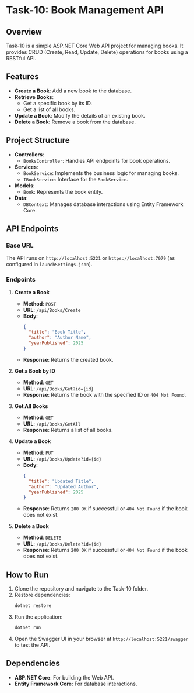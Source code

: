 # Task-10: Book Management API

## Overview
Task-10 is a simple ASP.NET Core Web API project for managing books. It provides CRUD (Create, Read, Update, Delete) operations for books using a RESTful API.

## Features
- **Create a Book**: Add a new book to the database.
- **Retrieve Books**:
  - Get a specific book by its ID.
  - Get a list of all books.
- **Update a Book**: Modify the details of an existing book.
- **Delete a Book**: Remove a book from the database.

## Project Structure
- **Controllers**:
  - `BooksController`: Handles API endpoints for book operations.
- **Services**:
  - `BookService`: Implements the business logic for managing books.
  - `IBookService`: Interface for the `BookService`.
- **Models**:
  - `Book`: Represents the book entity.
- **Data**:
  - `DBContext`: Manages database interactions using Entity Framework Core.

## API Endpoints
### Base URL
The API runs on `http://localhost:5221` or `https://localhost:7079` (as configured in `launchSettings.json`).

### Endpoints
1. **Create a Book**
   - **Method**: `POST`
   - **URL**: `/api/Books/Create`
   - **Body**:
     ```json
     {
       "title": "Book Title",
       "author": "Author Name",
       "yearPublished": 2025
     }
     ```
   - **Response**: Returns the created book.

2. **Get a Book by ID**
   - **Method**: `GET`
   - **URL**: `/api/Books/Get?id={id}`
   - **Response**: Returns the book with the specified ID or `404 Not Found`.

3. **Get All Books**
   - **Method**: `GET`
   - **URL**: `/api/Books/GetAll`
   - **Response**: Returns a list of all books.

4. **Update a Book**
   - **Method**: `PUT`
   - **URL**: `/api/Books/Update?id={id}`
   - **Body**:
     ```json
     {
       "title": "Updated Title",
       "author": "Updated Author",
       "yearPublished": 2025
     }
     ```
   - **Response**: Returns `200 OK` if successful or `404 Not Found` if the book does not exist.

5. **Delete a Book**
   - **Method**: `DELETE`
   - **URL**: `/api/Books/Delete?id={id}`
   - **Response**: Returns `200 OK` if successful or `404 Not Found` if the book does not exist.

## How to Run
1. Clone the repository and navigate to the Task-10 folder.
2. Restore dependencies:
   ```bash
   dotnet restore
   ```
3. Run the application:
   ```bash
   dotnet run
   ```
4. Open the Swagger UI in your browser at `http://localhost:5221/swagger` to test the API.

## Dependencies
- **ASP.NET Core**: For building the Web API.
- **Entity Framework Core**: For database interactions.

